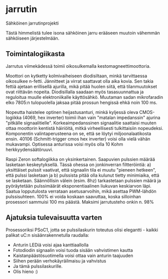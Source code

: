 # jarrutin
 Sähköinen jarrutinprojekti
 
 Tästä himmelistä tulee isona sähköinen jarru erääseen muutoin vähemmän sähköiseen järjestelmään.




## Toimintalogiikasta

Jarrutus viimekädessä toimii oikosulkemalla kestomagneettimoottoria.

Moottori on kytketty kolmivaiheiseen diodisiltaan, minkä tarvittaessa oikosulkee n-fetti. Jännitteet ja virrat saattavat olla aika kovia. Sen takia fettiä ajetaan erillisellä ajurilla, mikä pitää huolen siitä, että tilanmuutokset ovat riittävän nopeita. Diodisillalla saadaan myös tasasuunnattua ja reguloitua muulle elektroniikalle käyttösähkö. Muutaman sadan mikrofaradin elko 7805:n tulopuolella jaksaa pitää prossun hengissä ehkä noin 100 ms.

Nopeutta haistelee optinen heijastusanturi, minkä kyljessä oleva CMOS-logiikka (4069, hex inverter) toimii ihan vain "matalan impedanssin" ajurina "pitkälle signaalitielle". Korkeaimpedanssinen signaalitie saattaisi muuten ottaa moottorin kentistä häiriöitä, mitkä virheellisesti tulkittaisiin nopeudeksi. Komponentin valintaperusteena on se, että se löytyi miljoonalaatikosta ensin. 40106 (Schmitt-trigger cmos hex inverter) voisi olla vielä vähän mukavampi. Optisessa anturissa voisi myös olla 10 Kohm herkkyydensäätöruuvi.

Raspi Zeron softalogiikka on yksinkertainen. Saapuvien pulssien määrää lasketaan keskeytyksellä. Tässä ohessa on jonkinverran filtteröintiä: a) yksittäiset pulssit vaativat, että signaalin tila ei muutu "pieneen hetkeen", että pulssi lasketaan ja b) pulssista pitää olla kulunut tietty minimiaika, että se lasketaan. Säännöllisin välein (esim. 8hz) tarkastetaan pulssien määrä ja pyöräytetään pulssimäärät eksponentiaalinen liukuvan keskiarvon läpi. Saatua lopputulosta verrataan asetusarvoihin, mikä asettaa PWM-lähdön pulssisuhteen. 100% ei voida koskaan saavuttaa, koska silloinhan prosessori sammuisi 100 ms päästä. Maksimi jarrutusteho onkin n. 98%




## Ajatuksia tulevaisuutta varten

Prosessoriksi PSoC1, jotta se pulssilaskurin toteutus olisi elegantti - kaikki palikat uC:n sisäänrakennetulla raudalla:

* Anturin LEDiä voisi ajaa kanttiaallolla
* Fotodiodin signaalin voisi tuoda sisään vahvistimen kautta
* Kaistanpäästösuotimella voisi ottaa vain anturin taajuuden
* Siihen perään verhokäyräilmaisu ja vahvistus
* Ja tämä pulssilaskurille.
* Olis hieno :)
